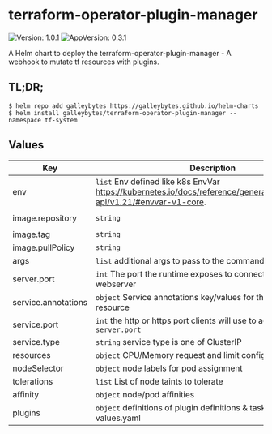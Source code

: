 # terraform-operator-plugin-manager

![Version: 1.0.1](https://img.shields.io/badge/Version-1.0.1-informational?style=flat-square) ![AppVersion: 0.3.1](https://img.shields.io/badge/AppVersion-0.3.1-informational?style=flat-square)

A Helm chart to deploy the terraform-operator-plugin-manager - A webhook to mutate tf resources with plugins.

## TL;DR;

```console
$ helm repo add galleybytes https://galleybytes.github.io/helm-charts
$ helm install galleybytes/terraform-operator-plugin-manager --namespace tf-system
```

## Values

| Key | Description | Default |
|---|---|---|
| env | `list` Env defined like k8s EnvVar https://kubernetes.io/docs/reference/generated/kubernetes-api/v1.21/#envvar-v1-core. | `[]` |
| image.repository | `string`  | `"ghcr.io/galleybytes/terraform-operator-plugin-manager"` |
| image.tag | `string`  | `"0.3.1"` |
| image.pullPolicy | `string`  | `"IfNotPresent"` |
| args | `list` additional args to pass to the command | `[]` |
| server.port | `int` The port the runtime exposes to connect to the webserver | `8443` |
| service.annotations | `object` Service annotations key/values for the service resource | `{}` |
| service.port | `int` the http or https port clients will use to access the `server.port` | `443` |
| service.type | `string` service type is one of ClusterIP | LoadBalancer | NodePort | `"ClusterIP"` |
| resources | `object` CPU/Memory request and limit configuration | `{}` |
| nodeSelector | `object` node labels for pod assignment | `{}` |
| tolerations | `list` List of node taints to tolerate | `[]` |
| affinity | `object` node/pod affinities | `{}` |
| plugins | `object` definitions of plugin definitions & task options. See values.yaml | `{}` |

